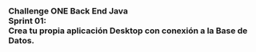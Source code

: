 <head>
  <link rel="stylesheet" type="text/css" href="nombre-archivo-css.css">
</head>

<h3 class="section-title --top-decoration"><strong>Challenge ONE Back End Java<br> Sprint 01:</strong><br>Crea tu propia aplicación Desktop con conexión a la Base de Datos.</h3>
